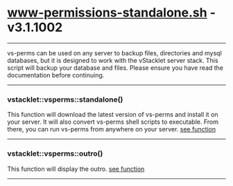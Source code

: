 # www-permissions-standalone.sh - v3.1.1002


---

vs-perms can be used on any server to backup files, directories and mysql
databases, but it is designed to work with the vStacklet server stack.
This script will backup your database and files.
Please ensure you have read the documentation before continuing.

---



### vstacklet::vsperms::standalone()

This function will download the latest version of vs-perms
and install it on your server. It will also convert vs-perms shell scripts
to executable. From there, you can run vs-perms from anywhere on your server.
[see function](https://github.com/JMSDOnline/vstacklet/blob/development/bin/www-permissions.sh#L60-L65)

---

### vstacklet::vsperms::outro()

This function will display the outro. [see function](https://github.com/JMSDOnline/vstacklet/blob/development/bin/www-permissions.sh#L73-L85)

---


